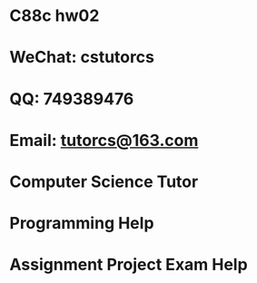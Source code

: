 # C88c hw02
# WeChat: cstutorcs

# QQ: 749389476

# Email: tutorcs@163.com

# Computer Science Tutor

# Programming Help

# Assignment Project Exam Help
